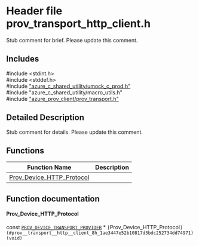 # Header file prov_transport_http_client.h 

Stub comment for brief. Please update this comment.

## Includes

\#include <stdint.h>  
\#include <stddef.h>  
\#include ["azure_c_shared_utility/umock_c_prod.h"](iot-c-ref-umock-c-prod-h.md)  
\#include "azure_c_shared_utility/macro_utils.h"  
\#include ["azure_prov_client/prov_transport.h"](iot-c-ref-prov-transport-h.md)  

## Detailed Description

Stub comment for details. Please update this comment.

## Functions

Function Name                  | Description                                
--------------------------------|---------------------------------------------
[Prov_Device_HTTP_Protocol](./iot-c-ref-prov-transport-http-client-h/prov-device-http-protocol.md)            | 

## Function documentation

#### Prov_Device_HTTP_Protocol 
const [`PROV_DEVICE_TRANSPORT_PROVIDER`](#prov__transport_8h_1aa76debb63f18e60e1286841c637b3002) * `[`Prov_Device_HTTP_Protocol`](#prov__transport__http__client_8h_1ae3447e52b10817d3bdc252734dd74971)(void)`

